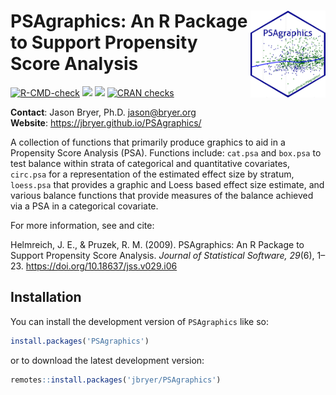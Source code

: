 
<!-- README.md is generated from README.Rmd. Please edit that file -->

# <img src="man/figures/PSAgraphics.png" align="right" width="120" align="right" /> PSAgraphics: An R Package to Support Propensity Score Analysis

<!-- badges: start -->

[![R-CMD-check](https://github.com/jbryer/PSAgraphics/actions/workflows/R-CMD-check.yaml/badge.svg)](https://github.com/jbryer/PSAgraphics/actions/workflows/R-CMD-check.yaml)
[![](https://img.shields.io/badge/devel%20version-2.1.2-blue.svg)](https://github.com/jbryer/PSAgraphics)
[![](https://www.r-pkg.org/badges/version/PSAgraphics)](https://cran.r-project.org/package=PSAgraphics)
[![CRAN
checks](https://badges.cranchecks.info/summary/PSAgraphics.svg)](https://cran.r-project.org/web/checks/check_results_PSAgraphics.html)
<!-- badges: end -->

**Contact**: Jason Bryer, Ph.D. <jason@bryer.org>  
**Website**: <https://jbryer.github.io/PSAgraphics/>

A collection of functions that primarily produce graphics to aid in a
Propensity Score Analysis (PSA). Functions include: `cat.psa` and
`box.psa` to test balance within strata of categorical and quantitative
covariates, `circ.psa` for a representation of the estimated effect size
by stratum, `loess.psa` that provides a graphic and Loess based effect
size estimate, and various balance functions that provide measures of
the balance achieved via a PSA in a categorical covariate.

For more information, see and cite:

Helmreich, J. E., & Pruzek, R. M. (2009). PSAgraphics: An R Package to
Support Propensity Score Analysis. *Journal of Statistical Software,
29*(6), 1–23. <https://doi.org/10.18637/jss.v029.i06>

## Installation

You can install the development version of `PSAgraphics` like so:

``` r
install.packages('PSAgraphics')
```

or to download the latest development version:

``` r
remotes::install.packages('jbryer/PSAgraphics')
```
